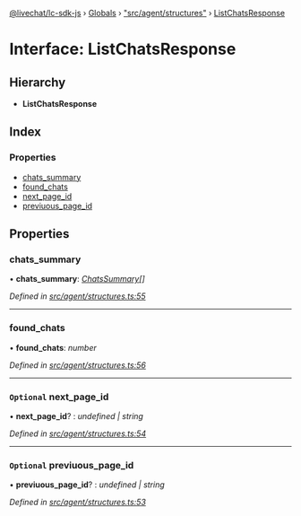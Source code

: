 [@livechat/lc-sdk-js](../README.md) › [Globals](../globals.md) › ["src/agent/structures"](../modules/_src_agent_structures_.md) › [ListChatsResponse](_src_agent_structures_.listchatsresponse.md)

# Interface: ListChatsResponse

## Hierarchy

* **ListChatsResponse**

## Index

### Properties

* [chats_summary](_src_agent_structures_.listchatsresponse.md#chats_summary)
* [found_chats](_src_agent_structures_.listchatsresponse.md#found_chats)
* [next_page_id](_src_agent_structures_.listchatsresponse.md#optional-next_page_id)
* [previuous_page_id](_src_agent_structures_.listchatsresponse.md#optional-previuous_page_id)

## Properties

###  chats_summary

• **chats_summary**: *[ChatsSummary](_src_agent_structures_.chatssummary.md)[]*

*Defined in [src/agent/structures.ts:55](https://github.com/livechat/lc-sdk-js/blob/9364105/src/agent/structures.ts#L55)*

___

###  found_chats

• **found_chats**: *number*

*Defined in [src/agent/structures.ts:56](https://github.com/livechat/lc-sdk-js/blob/9364105/src/agent/structures.ts#L56)*

___

### `Optional` next_page_id

• **next_page_id**? : *undefined | string*

*Defined in [src/agent/structures.ts:54](https://github.com/livechat/lc-sdk-js/blob/9364105/src/agent/structures.ts#L54)*

___

### `Optional` previuous_page_id

• **previuous_page_id**? : *undefined | string*

*Defined in [src/agent/structures.ts:53](https://github.com/livechat/lc-sdk-js/blob/9364105/src/agent/structures.ts#L53)*
